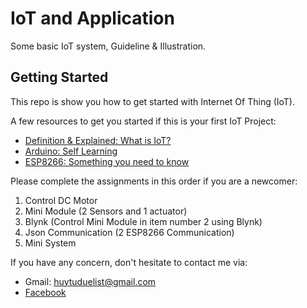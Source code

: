 # IoT and Application

Some basic IoT system, Guideline & Illustration.

## Getting Started

This repo is show you how to get started with Internet Of Thing (IoT).

A few resources to get you started if this is your first IoT Project:

- [Definition & Explained: What is IoT?](https://www.youtube.com/watch?v=6mBO2vqLv38)
- [Arduino: Self Learning](http://arduino.vn/reference/howto)
- [ESP8266: Something you need to know](https://arduinokit.vn/esp8266-la-gi-huong-dan-lap-trinh-esp8266-bang-arduino-ide/)

Please complete the assignments in this order if you are a newcomer:

1. Control DC Motor
2. Mini Module (2 Sensors and 1 actuator)
3. Blynk (Control Mini Module in item number 2 using Blynk)
4. Json Communication (2 ESP8266 Communication)
5. Mini System

If you have any concern, don't hesitate to contact me via:
- Gmail: huytuduelist@gmail.com
- [Facebook](facebook.com/pororo1001)
